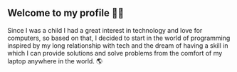 ## Welcome to my profile 👋🏼
Since I was a child I had a great interest in technology and love for computers, 
so based on that, I decided to start in the world of programming inspired by my long relationship with tech 
and the dream of having a skill in which I can provide solutions and solve problems from the comfort of my laptop 
anywhere in the world. 🌎
